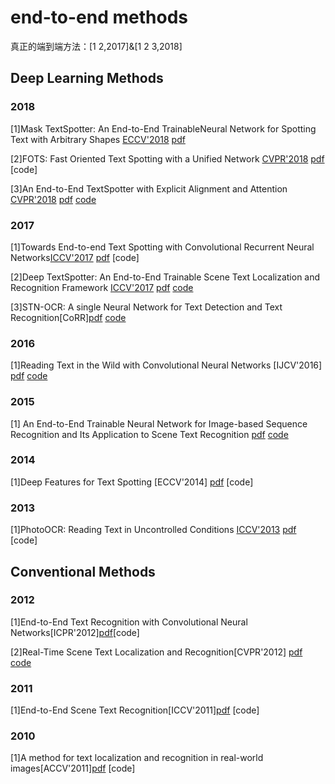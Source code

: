 # end-to-end methods

真正的端到端方法：[1 2,2017]&[1 2 3,2018]

## Deep Learning Methods
### 2018
[1]Mask TextSpotter: An End-to-End TrainableNeural Network for Spotting Text with Arbitrary Shapes [ECCV'2018](http://openaccess.thecvf.com/ECCV2018.py) [pdf](http://openaccess.thecvf.com/content_ECCV_2018/papers/Pengyuan_Lyu_Mask_TextSpotter_An_ECCV_2018_paper.pdf) 

[2]FOTS: Fast Oriented Text Spotting with a Unified Network [CVPR'2018](http://openaccess.thecvf.com/CVPR2018.py) [pdf](http://openaccess.thecvf.com/content_cvpr_2018/CameraReady/1699.pdf) [code]

[3]An End-to-End TextSpotter with Explicit Alignment and Attention [CVPR'2018](http://openaccess.thecvf.com/CVPR2018.py) [pdf](https://arxiv.org/abs/1803.03474) [code](https://github.com/tonghe90/textspotter)

### 2017
[1]Towards End-to-end Text Spotting with Convolutional Recurrent Neural Networks[ICCV'2017](http://openaccess.thecvf.com/ICCV2017.py) [pdf](http://openaccess.thecvf.com/content_ICCV_2017/papers/Li_Towards_End-To-End_Text_ICCV_2017_paper.pdf) [code]

[2]Deep TextSpotter: An End-to-End Trainable Scene Text Localization and
Recognition Framework [ICCV'2017](http://openaccess.thecvf.com/ICCV2017.py) [pdf](https://drive.google.com/file/d/0B8SUcdkLTcuTSmo4T2ozMWtDaUU/view) [code](https://github.com/MichalBusta/DeepTextSpotter)

[3]STN-OCR: A single Neural Network for Text Detection and Text Recognition[CoRR][pdf](https://arxiv.org/abs/1707.08831) [code](https://github.com/Bartzi/stn-ocr)

### 2016
[1]Reading Text in the Wild with Convolutional Neural Networks [IJCV'2016] [pdf](https://arxiv.org/abs/1412.1842) [code](http://www.robots.ox.ac.uk/~vgg/research/text/#sec-technical)

### 2015
[1] An End-to-End Trainable Neural Network for Image-based Sequence Recognition and Its Application to Scene Text Recognition [pdf](https://arxiv.org/pdf/1507.05717v1.pdf) [code](https://github.com/bgshih/crnn)

### 2014
[1]Deep Features for Text Spotting [ECCV'2014] [pdf](http://www.robots.ox.ac.uk/~vedaldi/assets/pubs/jaderberg14deep.pdf) [code]

### 2013
[1]PhotoOCR: Reading Text in Uncontrolled Conditions [ICCV'2013](http://openaccess.thecvf.com/ICCV2013.py) [pdf](http://www.educatingsilicon.com/wp-content/uploads/2013/10/photoocr_iccv_paper.pdf) [code]

## Conventional Methods
### 2012

[1]End-to-End Text Recognition with Convolutional Neural Networks[ICPR'2012][pdf](http://citeseerx.ist.psu.edu/viewdoc/download?doi=10.1.1.664.6212&rep=rep1&type=pdf)[code]

[2]Real-Time Scene Text Localization and Recognition[CVPR'2012] [pdf](http://cmp.felk.cvut.cz/~matas/papers/neumann-2012-rt_text-cvpr.pdf) [code](https://docs.opencv.org/3.0-beta/modules/text/doc/erfilter.html)

### 2011
[1]End-to-End Scene Text Recognition[ICCV'2011][pdf](https://www.researchgate.net/profile/Serge_Belongie/publication/221110077_End-to-end_scene_text_recognition/links/09e4150b34908d2ebb000000/End-to-end-scene-text-recognition.pdf) [code]

### 2010
[1]A method for text localization and recognition in real-world images[ACCV'2011][pdf](http://cmp.felk.cvut.cz/~matas/papers/neumann-text-accv10.pdf) [code]

